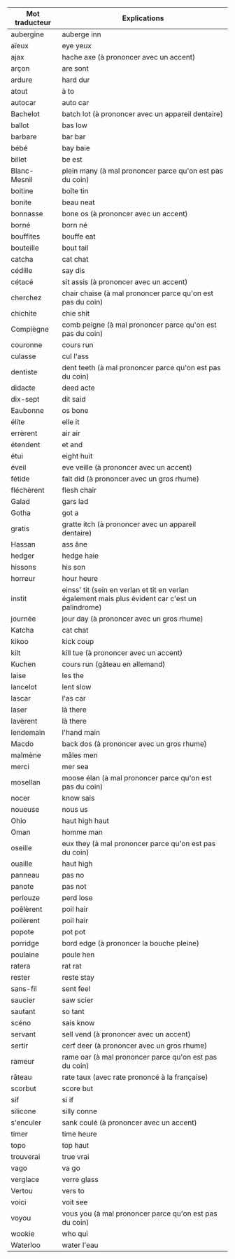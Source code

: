 Mot traducteur | Explications
-------------- | ------------
aubergine      | auberge inn
aïeux          | eye yeux
ajax           | hache axe (à prononcer avec un accent)
arçon          | are sont
ardure         | hard dur
atout          | à to
autocar        | auto car
Bachelot       | batch lot (à prononcer avec un appareil dentaire)
ballot         | bas low
barbare        | bar bar
bébé           | bay baie
billet         | be est
Blanc-Mesnil   | plein many (à mal prononcer parce qu'on est pas du coin)
boitine        | boîte tin
bonite         | beau neat
bonnasse       | bone os (à prononcer avec un accent)
borné          | born né
bouffites      | bouffe eat
bouteille      | bout tail
catcha         | cat chat
cédille        | say dis
cétacé         | sit assis (à prononcer avec un accent)
cherchez       | chair chaise (à mal prononcer parce qu'on est pas du coin)
chichite       | chie shit
Compiègne      | comb peigne (à mal prononcer parce qu'on est pas du coin)
couronne       | cours run
culasse        | cul l'ass
dentiste       | dent teeth (à mal prononcer parce qu'on est pas du coin)
didacte        | deed acte
dix-sept       | dit said
Eaubonne       | os bone
élite          | elle it
errèrent       | air air
étendent       | et and
étui           | eight huit
éveil          | eve veille (à prononcer avec un accent)
fétide         | fait did (à prononcer avec un gros rhume)
fléchèrent     | flesh chair
Galad          | gars lad
Gotha          | got a
gratis         | gratte itch (à prononcer avec un appareil dentaire)
Hassan         | ass âne
hedger         | hedge haie
hissons        | his son
horreur        | hour heure
instit         | einss' tit (sein en verlan et tit en verlan également mais plus évident car c'est un palindrome)
journée        | jour day (à prononcer avec un gros rhume)
Katcha         | cat chat
kikoo          | kick coup
kilt           | kill tue (à prononcer avec un accent)
Kuchen         | cours run (gâteau en allemand)
laise          | les the
lancelot       | lent slow
lascar         | l'as car
laser          | là there
lavèrent       | là there
lendemain      | l'hand main
Macdo          | back dos (à prononcer avec un gros rhume)
malmène        | mâles men
merci          | mer sea
mosellan       | moose élan (à mal prononcer parce qu'on est pas du coin)
nocer          | know sais
noueuse        | nous us
Ohio           | haut high haut
Oman           | homme man
oseille        | eux they (à mal prononcer parce qu'on est pas du coin)
ouaille        | haut high
panneau        | pas no
panote         | pas not
perlouze       | perd lose
poêlèrent      | poil hair
poilèrent      | poil hair
popote         | pot pot
porridge       | bord edge (à prononcer la bouche pleine)
poulaine       | poule hen
ratera         | rat rat
rester         | reste stay
sans-fil       | sent feel
saucier        | saw scier
sautant        | so tant
scéno          | sais know
servant        | sell vend (à prononcer avec un accent)
sertir         | cerf deer (à prononcer avec un gros rhume)
rameur         | rame oar (à mal prononcer parce qu'on est pas du coin)
râteau         | rate taux (avec rate prononcé à la française)
scorbut        | score but
sif            | si if
silicone       | silly conne
s'enculer      | sank coulé (à prononcer avec un accent)
timer          | time heure
topo           | top haut
trouverai      | true vrai
vago           | va go
verglace       | verre glass
Vertou         | vers to
voici          | voit see
voyou          | vous you (à mal prononcer parce qu'on est pas du coin)
wookie         | who qui
Waterloo       | water l'eau
